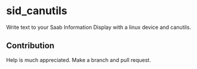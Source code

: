 # sid_canutils
Write text to your Saab Information Display with a linux device and canutils.

## Contribution
Help is much appreciated. Make a branch and pull request.
